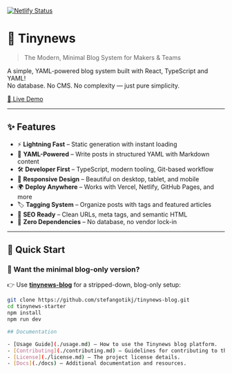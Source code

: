 [![Netlify Status](https://api.netlify.com/api/v1/badges/8a936b36-290f-4658-b038-e6f2f4e3b61d/deploy-status)](https://app.netlify.com/projects/yaml/deploys)

# 📰 Tinynews

> The Modern, Minimal Blog System for Makers & Teams

A simple, YAML-powered blog system built with React, TypeScript and YAML!  
No database. No CMS. No complexity — just pure simplicity.

[🔗 Live Demo](https://tinynews.site/blog)  


---

## ✨ Features

- ⚡ **Lightning Fast** – Static generation with instant loading  
- 📝 **YAML-Powered** – Write posts in structured YAML with Markdown content  
- 🛠️ **Developer First** – TypeScript, modern tooling, Git-based workflow  
- 📱 **Responsive Design** – Beautiful on desktop, tablet, and mobile  
- 🌍 **Deploy Anywhere** – Works with Vercel, Netlify, GitHub Pages, and more  
- 🏷️ **Tagging System** – Organize posts with tags and featured articles  
- 🔎 **SEO Ready** – Clean URLs, meta tags, and semantic HTML  
- 🎯 **Zero Dependencies** – No database, no vendor lock-in  

---

## 🚀 Quick Start

### 🧪 Want the minimal blog-only version?

👉 Use [**tinynews-blog**](https://github.com/stefangotikj/tinynews-blog.git) for a stripped-down, blog-only setup:
```bash
git clone https://github.com/stefangotikj/tinynews-blog.git
cd tinynews-starter
npm install
npm run dev

## Documentation

- [Usage Guide](./usage.md) — How to use the Tinynews blog platform.
- [Contributing](./contributing.md) — Guidelines for contributing to the project.
- [License](./license.md) — The project license details.
- [Docs](./docs) — Additional documentation and resources.